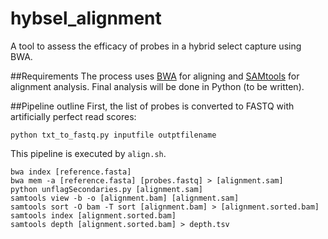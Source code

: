 # hybsel_alignment
A tool to assess the efficacy of probes in a hybrid select capture using BWA.

##Requirements
The process uses [BWA](http://bio-bwa.sourceforge.net/) for aligning and [SAMtools](http://samtools.sourceforge.net/) for alignment analysis. Final analysis will be done in Python (to be written).

##Pipeline outline
First, the list of probes is converted to FASTQ with artificially perfect read scores:
 ```
python txt_to_fastq.py inputfile outptfilename
```

This pipeline is executed by ```align.sh```.
```
bwa index [reference.fasta]
bwa mem -a [reference.fasta] [probes.fastq] > [alignment.sam]
python unflagSecondaries.py [alignment.sam]
samtools view -b -o [alignment.bam] [alignment.sam]
samtools sort -O bam -T sort [alignment.bam] > [alignment.sorted.bam]
samtools index [alignment.sorted.bam]
samtools depth [alignment.sorted.bam] > depth.tsv
```